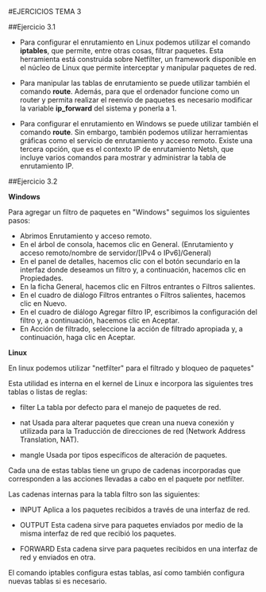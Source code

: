 #EJERCICIOS TEMA 3

##Ejercicio 3.1

* Para configurar el enrutamiento en Linux podemos utilizar el comando **iptables**, que permite, entre otras cosas, filtrar paquetes. Esta herramienta está construida sobre Netfilter, un framework disponible en el núcleo de Linux que permite interceptar y manipular paquetes de red.

* Para manipular las tablas de enrutamiento se puede utilizar también el comando **route**. Además, para que el ordenador funcione como un router y permita realizar el reenvío de paquetes es necesario modificar la variable **ip_forward** del sistema y ponerla a 1.

* Para configurar el enrutamiento en Windows se puede utilizar también el comando **route**. Sin embargo, también podemos utilizar herramientas gráficas como el servicio de enrutamiento y acceso remoto. Existe una tercera opción, que es el contexto IP de enrutamiento Netsh, que incluye varios comandos para mostrar y administrar la tabla de enrutamiento IP. 

##Ejercicio 3.2

**Windows**

Para agregar un filtro de paquetes en "Windows" seguimos los siguientes pasos:

* Abrimos Enrutamiento y acceso remoto.
* En el árbol de consola, hacemos clic en General. (Enrutamiento y acceso remoto/nombre de servidor/[IPv4 o IPv6]/General)
* En el panel de detalles, hacemos clic con el botón secundario en la interfaz donde deseamos un filtro y, a continuación, hacemos clic en Propiedades.
* En la ficha General, hacemos clic en Filtros entrantes o Filtros salientes.
* En el cuadro de diálogo Filtros entrantes o Filtros salientes, hacemos clic en Nuevo.
* En el cuadro de diálogo Agregar filtro IP, escribimos la configuración del filtro y, a continuación, hacemos clic en Aceptar.
* En Acción de filtrado, seleccione la acción de filtrado apropiada y, a continuación, haga clic en Aceptar.

**Linux**

En linux podemos utilizar "netfilter" para el filtrado y bloqueo de paquetes"

Esta utilidad es interna en el kernel de Linux e incorpora las siguientes tres tablas o listas de reglas:

* filter La tabla por defecto para el manejo de paquetes de red.

* nat Usada para alterar paquetes que crean una nueva conexión y utilizada para la Traducción de direcciones de red (Network Address Translation, NAT).

* mangle Usada por tipos específicos de alteración de paquetes.

Cada una de estas tablas tiene un grupo de cadenas incorporadas que corresponden a las acciones llevadas a cabo en el paquete por netfilter.

Las cadenas internas para la tabla filtro son las siguientes:

* INPUT Aplica a los paquetes recibidos a través de una interfaz de red.

* OUTPUT Esta cadena sirve para paquetes enviados por medio de la misma interfaz de red que recibió los paquetes.

* FORWARD Esta cadena sirve para paquetes recibidos en una interfaz de red y enviados en otra.

El comando iptables configura estas tablas, así como también configura nuevas tablas si es necesario.
